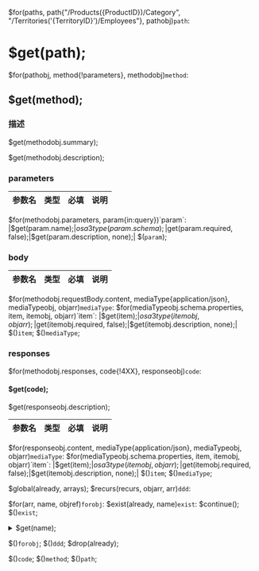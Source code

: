 $for(paths, path{"/Products({ProductID})/Category", "/Territories('{TerritoryID}')/Employees"}, pathobj)`path`:
# $get(path);

$for(pathobj, method{!parameters}, methodobj)`method`:
## $get(method);

### 描述

$get(methodobj.summary);

$get(methodobj.description);

### parameters

|参数名|类型|必填|说明|
|-----|----|----|----|
$for(methodobj.parameters, param{in:query})`param`:
|$get(param.name);|$osa3type(param.schema);|$get(param.required, false);|$get(param.description, none);|
$(`param`);

### body

|参数名|类型|必填|说明|
|----|----|----|----|
$for(methodobj.requestBody.content, mediaType{application/json}, mediaTypeobj, objarr)`mediaType`:
$for(mediaTypeobj.schema.properties, item, itemobj, objarr)`item`:
|$get(item);|$osa3type(itemobj, objarr);|$get(itemobj.required, false);|$get(itemobj.description, none);|
$()`item`;
$()`mediaType`;

### responses

$for(methodobj.responses, code{!4XX}, responseobj)`code`:
#### $get(code);

$get(responseobj.description);

|参数名|类型|必填|说明|
|-----|-----|-----|-----|
$for(responseobj.content, mediaType{application/json}, mediaTypeobj, objarr)`mediaType`:
$for(mediaTypeobj.schema.properties, item, itemobj, objarr)`item`:
|$get(item);|$osa3type(itemobj, objarr);|$get(itemobj.required, false);|$get(itemobj.description, none);|
$()`item`;
$()`mediaType`;

$global(already, arrays);
$recurs(recurs, objarr, arr)`ddd`:

$for(arr, name, objref)`forobj`:
$exist(already, name)`exist`:
$continue();
$()`exist`;
<details>
<summary>$get(name);</summary>

|参数名|类型|必填|说明|
|----|----|----|----|
$for(objref.properties, field, fieldobj, sobjarr)`field`:
|$get(field);|$osa3type(fieldobj, sobjarr);|$get(fieldobj.required, false);|$get(fieldobj.description, none);|
$()`field`;
$push(already, name);
$recurs(recurs, sobjarr, arr);

</details>

$()`forobj`;
$()`ddd`;
$drop(already);

$()`code`;
$()`method`;
$()`path`;